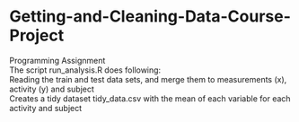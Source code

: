 # Getting-and-Cleaning-Data-Course-Project
Programming Assignment
<br>
The script run_analysis.R does following:<br>
Reading the train and test data sets, and merge them to measurements (x), activity (y) and subject<br>
Creates a tidy dataset tidy_data.csv with the mean of each variable for each activity and subject<br>
